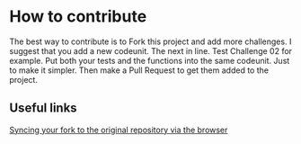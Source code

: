 # How to contribute
The best way to contribute is to Fork this project and add more challenges. 
I suggest that you add a new codeunit. The next in line. Test Challenge 02 for example. 
Put both your tests and the functions into the same codeunit. Just to make it simpler. 
Then make a Pull Request to get them added to the project. 

## Useful links

[Syncing your fork to the original repository via the browser](https://github.com/KirstieJane/STEMMRoleModels/wiki/Syncing-your-fork-to-the-original-repository-via-the-browser)
